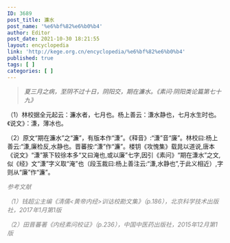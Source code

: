 ```yaml
---
ID: 3689
post_title: 濂水
post_name: '%e6%bf%82%e6%b0%b4'
author: Editor
post_date: 2021-10-30 18:21:55
layout: encyclopedia
link: 'http://kege.org.cn/encyclopedia/%e6%bf%82%e6%b0%b4'
published: true
tags: [ ]
categories: [ ]
---
```

<blockquote><em>夏三月之病，至阴不过十日，阴阳交，期在濂水。《素问·阴阳类论篇第七十九》</em></blockquote>
（1）林校据全元起云：濂水者，七月也。杨上善云：溓水静也，七月水生时也。《说文》：溓，薄冰也。

（2）原文“期在濂水”之“濂”，有版本作“溓”。《释音》:“溓”音“廉”。林校曰:杨上善云:“溓,廉检反,水静也。晋蕃按:“溓”作“濂”。楼钥《攻愧集》载晁以道说,唐本《说文》“溓”篆下较徐本多“又曰淹也,或以廉”七字,因引《素问》“期在溓水”之文,似《经》文“溓”字义取“淹”也（段玉裁曰:杨上善注云:“溓,水静也”,于此义相近）,字则从“廉”作“濂”。

<span style="color: #808080;"><em>参考文献</em></span>

<span style="color: #808080;"><em>（1）钱超尘主编《清儒&lt;黄帝内经&gt;训诂校勘文集》（p.186），北京科学技术出版社，2017年1月第1版</em></span>

<span style="color: #808080;"><em>（2）田晋蕃著《内经素问校证》（p.236），中国中医药出版社，2015年12月第1版</em></span>